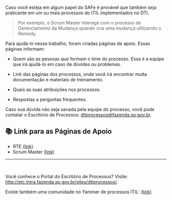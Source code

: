 Caso você esteja em algum papel do SAFe é provável que também seja praticante em um ou mais processos do ITIL implementados no DTI.

> Por exemplo, o Scrum Master interage com o processo de Gerenciamento da Mudança quando cria uma mudança utilizando o Remedy.

Para ajudá-lo nesse trabalho, foram criadas páginas de apoio. Essas páginas informam:

- Quem são as pessoas que formam o time do processo. Essa é a equipe que irá ajudá-lo em caso de dúvidas ou problemas.

- Link das páginas dos processos, onde você irá encontrar muita documentação e materiais de treinamento.

- Quais as suas atribuições nos processos.

- Respostas a perguntas frequentes.

Caso sua dúvida não seja sanada pela equipe do processo, você pode contatar o Escritório de Processos: <dtiprocessos@fazenda.sp.gov.br>.

## :books: Link para as Páginas de Apoio

- RTE [(link)](http://etc.intra.fazenda.sp.gov.br/sites/dtiprocessos/SitePages/apoio_rte.aspx)
- Scrum Master [(link)](http://etc.intra.fazenda.sp.gov.br/sites/dtiprocessos/SitePages/apoio_scrum_master.aspx)

---

</br>

Você conhece o Portal do Escritório de Processos? Visite: <http://etc.intra.fazenda.sp.gov.br/sites/dtiprocessos/>.

Existe também uma comunidade no Yammer de processos ITIL: [(link)](https://web.yammer.com/main/groups/eyJfdHlwZSI6Ikdyb3VwIiwiaWQiOiI2NzcxMjQ1ODc1MiJ9/all)
